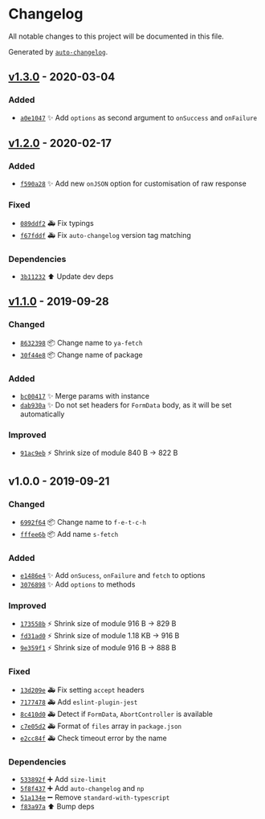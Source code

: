 # Changelog
All notable changes to this project will be documented in this file.

Generated by [`auto-changelog`](https://github.com/CookPete/auto-changelog).

## [v1.3.0](https://github.com/exah/simpler-fetch/compare/v1.2.0...v1.3.0) - 2020-03-04

### Added

- [`a0e1047`](https://github.com/exah/simpler-fetch/commit/a0e1047fd88f59207aa0f60f2ae4553421b252cd) ✨ Add `options` as second argument to `onSuccess` and `onFailure`

## [v1.2.0](https://github.com/exah/simpler-fetch/compare/v1.1.0...v1.2.0) - 2020-02-17

### Added

- [`f590a28`](https://github.com/exah/simpler-fetch/commit/f590a28c856f109c60601357a065ed44005aa050) ✨ Add new `onJSON` option for customisation of raw response

### Fixed

- [`089ddf2`](https://github.com/exah/simpler-fetch/commit/089ddf290169a27086897d44a6deff4dd148e068) 🚑 Fix typings
- [`f67fddf`](https://github.com/exah/simpler-fetch/commit/f67fddf0834397b0b4b16df532f79a0e8586b108) 🚑 Fix `auto-changelog` version tag matching

### Dependencies

- [`3b11232`](https://github.com/exah/simpler-fetch/commit/3b112324f9f193494d9c1fc05930bef9df342ad4) ⬆️ Update dev deps

## [v1.1.0](https://github.com/exah/simpler-fetch/compare/v1.0.0...v1.1.0) - 2019-09-28

### Changed

- [`8632398`](https://github.com/exah/simpler-fetch/commit/86323980cd67da78d980c61ca8bd60825697b91a) 📦 Change name to `ya-fetch`
- [`30f44e8`](https://github.com/exah/simpler-fetch/commit/30f44e8e767eaab5959aeb72a59bde65015edd8a) 📦 Change name of package

### Added

- [`bc00417`](https://github.com/exah/simpler-fetch/commit/bc00417e4e38be989039259431462b55c5518a11) ✨ Merge params with instance
- [`dab930a`](https://github.com/exah/simpler-fetch/commit/dab930a505cfb6bd50bdc627d1eb727ee74d9481) ✨ Do not set headers for `FormData` body, as it will be set automatically

### Improved

- [`91ac9eb`](https://github.com/exah/simpler-fetch/commit/91ac9eb68d437ccc0c1f5ac2aa787cf8a858b438) ⚡ Shrink size of module 840 B → 822 B

## v1.0.0 - 2019-09-21

### Changed

- [`6992f64`](https://github.com/exah/simpler-fetch/commit/6992f6440eff39f7db753ca996fc725619cc213b) 📦 Change name to `f-e-t-c-h`
- [`fffee6b`](https://github.com/exah/simpler-fetch/commit/fffee6b70036f871f2724e2fe6bc86fc635505ff) 📦 Add name `s-fetch`

### Added

- [`e1486e4`](https://github.com/exah/simpler-fetch/commit/e1486e4ab279ad58e492d9e4722c807f3335480c) ✨ Add `onSucess`, `onFailure` and `fetch` to options
- [`3076898`](https://github.com/exah/simpler-fetch/commit/3076898e1c7d858fcfe58f88fbe089bf2e241021) ✨ Add `options` to methods

### Improved

- [`173558b`](https://github.com/exah/simpler-fetch/commit/173558ba2e3fa6eca52b1763330c92c6b8c7c4ff) ⚡ Shrink size of module 916 B → 829 B
- [`fd31ad0`](https://github.com/exah/simpler-fetch/commit/fd31ad010012b39f8632e99c6c8a5a62dbe2cc55) ⚡ Shrink size of module 1.18 KB → 916 B
- [`9e359f1`](https://github.com/exah/simpler-fetch/commit/9e359f13bd9be1209b9e38223d73f559117ff2ce) ⚡ Shrink size of module 916 B → 888 B

### Fixed

- [`13d209e`](https://github.com/exah/simpler-fetch/commit/13d209e2a8a9842913dc917d17b3a1451206a390) 🚑 Fix setting `accept` headers
- [`7177478`](https://github.com/exah/simpler-fetch/commit/71774780411ea066a09014d322583b2febacc70a) 🚑 Add `eslint-plugin-jest`
- [`8c410d0`](https://github.com/exah/simpler-fetch/commit/8c410d0d9f00972078f55a211f43c2389b76d036) 🚑 Detect if `FormData`, `AbortController` is available
- [`c7e05d2`](https://github.com/exah/simpler-fetch/commit/c7e05d223029f1acb5d57e49119fba081a588dba) 🚑 Format of `files` array in `package.json`
- [`e2cc84f`](https://github.com/exah/simpler-fetch/commit/e2cc84faf75567c5ec3b8c875e2b344994517b71) 🚑 Check timeout error by the name

### Dependencies

- [`533892f`](https://github.com/exah/simpler-fetch/commit/533892f574fc404de7599242c95216a64111e564) ➕ Add `size-limit`
- [`5f8f437`](https://github.com/exah/simpler-fetch/commit/5f8f437b7f4de1f09196987874cfc4d954e5cb3e) ➕ Add `auto-changelog` and `np`
- [`51a134e`](https://github.com/exah/simpler-fetch/commit/51a134e55853c0c9928a2c23e3bf86cd37932fb3) ➖ Remove `standard-with-typescript`
- [`f83a97a`](https://github.com/exah/simpler-fetch/commit/f83a97ae9d8fc565196983b5777b89e0e6fe5da6) ⬆️ Bump deps
